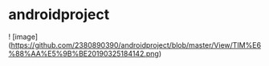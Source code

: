 # androidproject
! [image] (https://github.com/2380890390/androidproject/blob/master/View/TIM%E6%88%AA%E5%9B%BE20190325184142.png)
